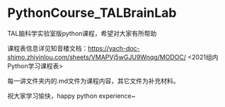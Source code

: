 # PythonCourse_TALBrainLab
TAL脑科学实验室版python课程，希望对大家有所帮助

课程表信息详见知音楼文档：https://yach-doc-shimo.zhiyinlou.com/sheets/VMAPVj5wGJU9Wnqg/MODOC/  <2021组内Python学习课程表>

每一讲文件夹内的.md文件为课程内容，其它文件为补充材料。

祝大家学习愉快，happy python experience~
